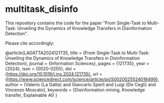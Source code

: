 # multitask_disinfo

This repository contains the code for the paper "From Single-Task to Multi-Task: Unveiling the Dynamics of Knowledge Transfers in Disinformation Detection".

Please cite accordingly:

@article{LAGATTA2024121735,
title = {From Single-Task to Multi-Task: Unveiling the Dynamics of Knowledge Transfers in Disinformation Detection},
journal = {Information Sciences},
pages = {121735},
year = {2024},
issn = {0020-0255},
doi = {https://doi.org/10.1016/j.ins.2024.121735},
url = {https://www.sciencedirect.com/science/article/pii/S0020025524016499},
author = {Valerio {La Gatta} and Giancarlo Sperlì and Luigi {De Cegli} and Vincenzo Moscato},
keywords = {Disinformation mining, Knowledge transfer, Explainable AI}
}
